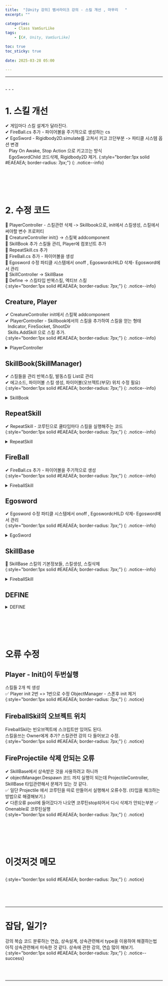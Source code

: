 ```yaml
---
title:  "[Unity 강의] 뱀서라이크 강의 - 스킬 개선 , 마무리   "
excerpt: ""

categories:
    - Class VamSurLike
tags:
    - [C#, Unity, VamSurLike]

toc: true
toc_sticky: true
 
date: 2025-03-28 05:00

---
```

- - -


<br>
- - - 

<!--&nbsp;🔹 ✔ ✅  -->


# 1. 스킬 개선
✔ 게임마다 스킬 설계가 달라진다.  
✔ FireBall.cs 추가 - 파이어볼을 주기적으로 생성하는 cs  
✔ EgoSword - Rigidbody2D.simulate를 고쳐서 키고 끄던부분 -> 파티클 시스템 옵션 변경  
&nbsp;&nbsp; Play On Awake, Stop Action 으로 키고끄는 방식  
&nbsp;&nbsp; EgoSwordChild 코드삭제, Rigidbody2D 제거. 
{:style="border:1px solid #EAEAEA; border-radius: 7px;"}
{: .notice--info}  

<br><br><br><br>

# 2. 수정 코드
🔹 PlayerController - 스킬관련 삭제 -> Skillbook으로, init에서 스킬생성, 스킬에서 써야할 변수 프로퍼티  
🔹 CreatureController init() -> 스킬북 addcomponent  
🔹 SkillBook 추가 스킬들 관리, Player에 컴포넌트 추가  
🔹 RepeatSkill.cs 추가  
🔹 FireBall.cs 추가 - 파이어볼을 생성  
🔹 Egosword 수정 파티클 시스템에서 onoff , EgoswordcHILD 삭제- Egosword에서 관리  
🔹 SkillController -> SkillBase  
🔹 Define -> 스킬타입 반복스킬, 엑티브 스킬   
{:style="border:1px solid #EAEAEA; border-radius: 7px;"}
{: .notice--info} 

## Creature, Player
✔ CreatureController init에서 스킬북 addcomponent  
✔ PlayerController - Skillbook에서의 스킬을 추가하여 스킬을 얻는 형태  
&nbsp;&nbsp;Indicator, FireSocket, ShootDir  
&nbsp;&nbsp;Skills.AddSkill 으로 스킬 추가.  
{:style="border:1px solid #EAEAEA; border-radius: 7px;"}
{: .notice--info} 

<details>
<summary>PlayerController</summary>
<div class="notice--primary" markdown="1"> 

```c# 
public class CreatureController : BaseController
{
    public SkillBook Skills { get; protected set; }

    public override bool Init()
    {
        base.Init();
        Skills = gameObject.GetOrAddComponent<SkillBook>();
        return true;
    }
}

public class PlayerController : CreatureController
{
    public Transform Indicator { get { return _indicator; } }
    public Vector3 FireSocket { get { return _fireSocket.position; } }
    public Vector3 ShootDir { get { return (_fireSocket.position - _indicator.position).normalized; } }

    public override bool Init()
    {
        if (base.Init() == false)
            return false;

        Skills.AddSkill<FireballSkill>(transform.position);
        Skills.AddSkill<EgoSword>(_indicator.position);

        return true;
    }
}
```
</div>
</details>

## SkillBook(SkillManager)
✔ 스킬들을 관리 반복스킬, 발동스킬 List로 관리  
✔ 에고소드, 파이어볼 스킬 생성, 파이어볼(오브젝트(부모) 위치 수정 필요)  
{:style="border:1px solid #EAEAEA; border-radius: 7px;"}
{: .notice--info} 

<details>
<summary>SkillBook</summary>
<div class="notice--primary" markdown="1"> 

```c# 

public class SkillBook : MonoBehaviour
{
    // 스킬 매니저.

    public List<SkillBase> Skills { get; } = new List<SkillBase>();

    public List<SkillBase> RepatedSkills { get; } = new List<SkillBase>();
    public List<SequenceSkill> SequenceSkills { get; } = new List<SequenceSkill>();

    public T AddSkill<T>(Vector3 position, Transform parent = null) where T : SkillBase 
    {
        System.Type type = typeof(T);

        if (type == typeof(EgoSword))
        {
            var egoSword = Managers.Object.Spawn<EgoSword>(position, SkillID.EGO_SWORD_ID);
            egoSword.transform.SetParent(parent);
            egoSword.ActivateSkill();

            Skills.Add(egoSword);
            RepatedSkills.Add(egoSword);
            return egoSword as T;
        }
        else if (type == typeof(FireballSkill))
        {
            var fireBall = Managers.Object.Spawn<FireballSkill>(position,수정필요);
            fireBall.transform.SetParent(parent);
            fireBall.ActivateSkill();

            Skills.Add(fireBall);
            RepatedSkills.Add(fireBall);
            return fireBall as T;
        }
        return null;
    }
}

```
</div>
</details>


## RepeatSkill
✔ RepeatSkill - 코루틴으로 쿨타임마다 스킬을 실행해주는 코드  
{:style="border:1px solid #EAEAEA; border-radius: 7px;"}
{: .notice--info} 

<details>
<summary>RepeatSkill</summary>
<div class="notice--primary" markdown="1"> 

```c# 
public abstract class RepeatSkill : SkillBase
{
    public float CoolTime { get; set; } = 1.0f;

    public RepeatSkill( ) : base(SkillType.Repeat)
    {

    }

    #region CoSkill

    Coroutine _coSkill;

    public override void ActivateSkill()
    {
        if (_coSkill != null)
            StopCoroutine(_coSkill);

        _coSkill = StartCoroutine(CoStartSkill());
    }

    protected abstract void DoSkillJob();

    protected virtual IEnumerator CoStartSkill() 
    {
        WaitForSeconds wait = new WaitForSeconds(CoolTime);

        while (true) 
        {
            DoSkillJob();
            yield return wait;
        }
    }
    #endregion
}
```
</div>
</details>

## FireBall
✔ FireBall.cs 추가 - 파이어볼을 주기적으로 생성  
{:style="border:1px solid #EAEAEA; border-radius: 7px;"}
{: .notice--info} 

<details>
<summary>FireballSkill</summary>
<div class="notice--primary" markdown="1"> 

```c# 
public class FireballSkill : RepeatSkill
{
    protected override void DoSkillJob()
    {
        PlayerController pc = Managers.Game.Player;
        if (pc == null)
            return;

        Vector3 spawnPos = pc.FireSocket;
        Vector3 dir = pc.ShootDir;

        GenerateProjectile(SkillID.FIRE_BALL_ID, pc, spawnPos, dir, Vector3.zero);
       
    }
}
```
</div>
</details>

## Egosword
✔ Egosword 수정 파티클 시스템에서 onoff , EgoswordcHILD 삭제- Egosword에서 관리  
{:style="border:1px solid #EAEAEA; border-radius: 7px;"}
{: .notice--info} 

<details>
<summary>EgoSword</summary>
<div class="notice--primary" markdown="1"> 

```c# 
public class EgoSword : RepeatSkill
{
    [SerializeField]
    ParticleSystem[] _swingParticles;

    protected enum SwingType
    {
        First,
        Second,
        Third,
        Fourth
    }

    protected override IEnumerator CoStartSkill()
    {
        WaitForSeconds wait = new WaitForSeconds(CoolTime);

        while (true)
        {
            SetParticles(SwingType.First);
            _swingParticles[(int)SwingType.First].gameObject.SetActive(true);
            yield return new WaitForSeconds(_swingParticles[(int)SwingType.First].main.duration);

            SetParticles(SwingType.Second);
            _swingParticles[(int)SwingType.Second].gameObject.SetActive(true);
            yield return new WaitForSeconds(_swingParticles[(int)SwingType.Second].main.duration);

            SetParticles(SwingType.Third);
            _swingParticles[(int)SwingType.Third].gameObject.SetActive(true);
            yield return new WaitForSeconds(_swingParticles[(int)SwingType.Third].main.duration);

            SetParticles(SwingType.Fourth);
            _swingParticles[(int)SwingType.Fourth].gameObject.SetActive(true);
            yield return new WaitForSeconds(_swingParticles[(int)SwingType.Fourth].main.duration);

            yield return wait;
        }
    }

    public override bool Init()
    {
        base.Init();

        return true;
    }

    void SetParticles(SwingType swingType)
    {
        if (Managers.Game.Player == null)
            return;

        Vector3 tempAngle = Managers.Game.Player.Indicator.transform.eulerAngles;
        transform.localEulerAngles = tempAngle;
        transform.position = Managers.Game.Player.transform.position;

        float radian = Mathf.Deg2Rad * tempAngle.z * -1;

        var main = _swingParticles[(int)swingType].main;
        main.startRotation = radian;
    }

    private void OnTriggerEnter2D(Collider2D collision)
    {
        MonsterController mc = collision.transform.GetComponent<MonsterController>();
        if (mc.IsValid() == false)
            return;

        mc.OnDamaged(Owner, Damage);
    }

}
```
</div>
</details>

## SkillBase
🔹 SkillBase 스킬의 기본정보들, 스킬생성, 스킬삭제  
{:style="border:1px solid #EAEAEA; border-radius: 7px;"}
{: .notice--info} 

<details>
<summary>FireballSkill</summary>
<div class="notice--primary" markdown="1"> 

```c# 
// EgoSword : 평타
// FireProjectile : 투사체
// PoisonField : 바닥
public class SkillBase : BaseController
{
    public CreatureController Owner { get; set; }
    public SkillType SkillType { get; set; } = SkillType.None;
    public Data.SkillData SkillData { get; protected set; }

    public int SkillLevel { get; set; } = 0; 
    public bool IsLearnedSkill { get { return SkillLevel > 0; } }
    public int Damage { get; set; } = 100;

    public SkillBase(SkillType skillType) 
    {
        SkillType = skillType;
    }

    public virtual void ActivateSkill() { }

    protected virtual void GenerateProjectile(int templateID, CreatureController owner, Vector3 startPos, Vector3 dir, Vector3 targetPos)
    {
        ProjectileController pc = Managers.Object.Spawn<ProjectileController>(startPos, templateID);
        pc.SetInfo(templateID, owner, dir);
    }

    #region Destroy
    Coroutine _coDestroy;

    public void StartDestroy(float delaySeconds) 
    {
        StopDestroy();
        _coDestroy = StartCoroutine(CoDestroy(delaySeconds));
    }

    public void StopDestroy() 
    {
        if (_coDestroy != null)
        {
            StopCoroutine(_coDestroy);
            _coDestroy = null;
        }
    }

    IEnumerator CoDestroy(float delaySeconds)
    {
        yield return new WaitForSeconds(delaySeconds);

        if (this.IsValid())
        {
            Managers.Object.Despawn(this);
        }
    }
    #endregion
}
```
</div>
</details>

## DEFINE

<details>
<summary>DEFINE</summary>
<div class="notice--primary" markdown="1"> 

```c# 
public enum SkillType
{
    None,
    Sequence,
    Repeat,
}
```
</div>
</details>

<br><br><br><br>

# 오류 수정

## Player - Init()이 두번실행  
스킬들 2개 씩 생성  
✅ Player init 2번 => 1번으로 수정 ObjectManager - 스폰후 init 제거  
{:style="border:1px solid #EAEAEA; border-radius: 7px;"}
{: .notice} 

## FireballSkil의 오브젝트 위치 
FireballSkil는 빈오브젝트에 스크립트만 있어도 된다.  
스킬을쓰는 Owner에게 추가? 스킬관련 강의 다 들어보고 수정.  
{:style="border:1px solid #EAEAEA; border-radius: 7px;"}
{: .notice} 

## FireProjectile 삭제 안되는 오류  
✔ SkillBase에서 상속받은 것을 사용하려고 하니까  
✔ objectManager.Despawn 코드 까지 실행이 되는데 ProjectileController, SkillBase 타입관련해서 문제가 있는 것 같다.  
✅ 일단 Projectile 에서 코루틴을 따로 만들어서 실행해서 오류수정. (타입을 체크하는 방법으로 해결해보기.)  
✔ 다른오류 pool에 들어갔다가 나오면 코루틴stop되어서 다시 삭제가 안되는부분 
✅ Onenable로 코루틴실행  
{:style="border:1px solid #EAEAEA; border-radius: 7px;"}
{: .notice} 

<br><br><br><br>

# 이것저것 메모

## 
{:style="border:1px solid #EAEAEA; border-radius: 7px;"}
{: .notice} 

<br><br><br>
- - - 

# 잡담, 일기?
강의 복습
코드 분류하는 연습, 상속설계, 상속관련해서 type을 이용하여 해결하는법   
아직 상속관련해서 미숙한 것 같다. 상속에 관한 강의, 연습 많이 해보기.  
{:style="border:1px solid #EAEAEA; border-radius: 7px;"}
{: .notice--success}  


<br><br>
- - -